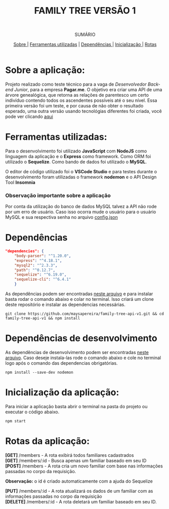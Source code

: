 <br />
<p align="center">
  <h1 align="center">FAMILY TREE VERSÃO 1</h1>
 <br />
  <p align="center">SUMÁRIO<p align="center">
  <a href="#sobre-a-aplicação"> Sobre </a> |
  <a href="#ferramentas-utilizadas">Ferramentas utilizadas</a> |
  <a href="#dependências"> Dependências </a> |
  <a href="#inicialização-da-aplicação"> Inicialização </a> |
  <a href="#rotas-da-aplicação"> Rotas</a>
       <br />
    <br />
  </p>
</p>

# Sobre a aplicação:

Projeto realizado como teste técnico para a vaga de *Desenvolvedor Back-end Junior*, para a empresa **Pagar.me**. O objetivo era criar uma API de uma árvore genealógica, que retorna as relações de parentesco um certo indivíduo contendo todos os ascendentes possíveis até o seu nível. Essa primeira versão foi um teste, e por causa de não obter o resultado esperado, uma outra versão usando tecnológias diferentes foi criada, você pode ver clicando [aqui](https://github.com/maysapereira/family-tree-api-v2)

# Ferramentas utilizadas:

Para o desenvolvimento foi utilizado **JavaScript** com **NodeJS** como linguagem da aplicação e o **Express** como framework. Como ORM foi utilizado o **Sequelize**. Como bando de dados foi utilizado o **MySQL**.

O editor de código utilizado foi o **VSCode Studio** e para testes durante o desenvolvimento foram utilizadas o framework **nodemon** e o API Design Tool **Insomnia**

### Observação importante sobre a aplicação

Por conta da utilização do banco de dados MySQL talvez a API não rode por um erro de usuário. Caso isso ocorra mude o usuário para o usuário MySQL e sua respectiva senha no arquivo [config.json](https://github.com/maysapereira/family-tree-api-v1/blob/main/package.json)

# Dependências

```.json
"dependencies": {
    "body-parser": "^1.20.0",
    "express": "^4.18.1",
    "mysql2": "^2.3.3",
    "path": "^0.12.7",
    "sequelize": "^6.19.0",
    "sequelize-cli": "^6.4.1"
    }
 ```
 
As dependências podem ser encontradas [neste arquivo](https://github.com/maysapereira/family-tree-api-v1/blob/main/package.json) e para instalar basta rodar o comando abaixo e colar no terminal. Isso criará um clone deste repositório e instalar as dependencias necessárias.

```
git clone https://github.com/maysapereira/family-tree-api-v1.git && cd family-tree-api-v1 && npm install
```

# Dependências de desenvolvimento

As dependências de desenvolvimento podem ser encontradas [neste arquivo](https://github.com/maysapereira/family-tree-api-v1/blob/main/package.json). Caso deseje instala-las rode o comando abaixo e cole no terminal logo após o comando das dependencias obrigatórias.

```
npm install --save-dev nodemon
```

# Inicialização da aplicação:

Para iniciar a aplicação basta abrir o terminal na pasta do projeto ou executar o código abaixo.

```
npm start
```

# Rotas da aplicação:

**[GET]** /members - A rota exibirá todos familiares cadastrados <br>
**[GET]** /members/:id - Busca apenas um familiar baseado em seu ID  <br>
**[POST]** /members - A rota cria um novo familiar com base nas informações passadas no corpo da requisição. <br>

**Observação:** o id é criado automaticamente com a ajuda do Sequelize <br>

**[PUT]** /members/:id - A rota atualizará os dados de um familiar com as informações passadas no corpo da requisição <br>
**[DELETE]** /members/:id - A rota deletará um familiar baseado em seu ID.
